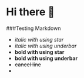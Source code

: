 # Hi there 👋

<!--
**jyeonj/jyeonj** is a ✨ _special_ ✨ repository because its `README.md` (this file) appears on your GitHub profile.
Here are some ideas to get you started:
- 🔭 I’m currently working on ...
- 🌱 I’m currently learning ...
- 👯 I’m looking to collaborate on ...
- 🤔 I’m looking for help with ...
- 💬 Ask me about ...
- 📫 How to reach me: ...
- 😄 Pronouns: ...
- ⚡ Fun fact: ...
-->

###Testing Markdown

- *italic with using star*
- _italic with using underbar_
- **bold with using star**
- __bold with using underbar__
- ~~cancel line~~
-
